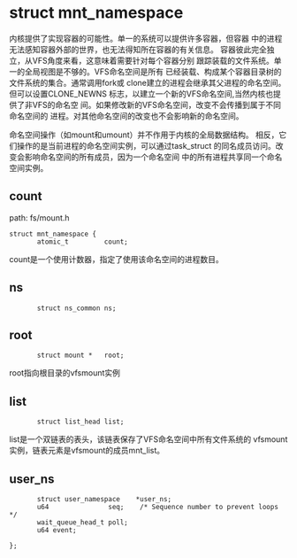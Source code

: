 struct mnt_namespace
========================================

内核提供了实现容器的可能性。单一的系统可以提供许多容器，但容器
中的进程无法感知容器外部的世界，也无法得知所在容器的有关信息。
容器彼此完全独立，从VFS角度来看，这意味着需要针对每个容器分别
跟踪装载的文件系统。单一的全局视图是不够的。VFS命名空间是所有
已经装载、构成某个容器目录树的文件系统的集合。通常调用fork或
clone建立的进程会继承其父进程的命名空间。但可以设置CLONE_NEWNS
标志，以建立一个新的VFS命名空间,当然内核也提供了非VFS的命名空
间。如果修改新的VFS命名空间，改变不会传播到属于不同命名空间的
进程。对其他命名空间的改变也不会影响新的命名空间。

命名空间操作（如mount和umount）并不作用于内核的全局数据结构。
相反，它们操作的是当前进程的命名空间实例，可以通过task_struct
的同名成员访问。改变会影响命名空间的所有成员，因为一个命名空间
中的所有进程共享同一个命名空间实例。

count
----------------------------------------

path: fs/mount.h
```
struct mnt_namespace {
       atomic_t         count;
```

count是一个使用计数器，指定了使用该命名空间的进程数目。

ns
----------------------------------------

```
       struct ns_common ns;
```

root
----------------------------------------

```
       struct mount *   root;
```

root指向根目录的vfsmount实例

list
----------------------------------------

```
       struct list_head list;
```

list是一个双链表的表头，该链表保存了VFS命名空间中所有文件系统的
vfsmount实例，链表元素是vfsmount的成员mnt_list。

user_ns
----------------------------------------

```
       struct user_namespace    *user_ns;
       u64               seq;    /* Sequence number to prevent loops */
       wait_queue_head_t poll;
       u64 event;

};
```